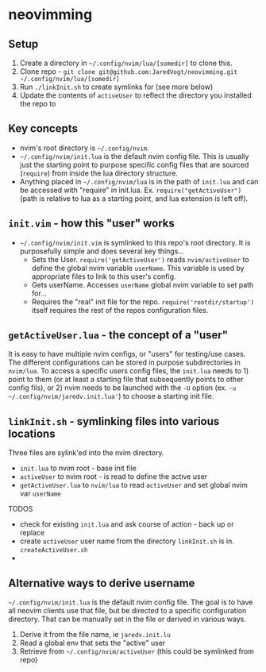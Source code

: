 # neovimming
## Setup
1. Create a directory in `~/.config/nvim/lua/[somedir]` to clone this. 
2. Clone repo - `git clone git@github.com:JaredVogt/neovimming.git ~/.config/nvim/lua/[somedir]`
3. Run `./linkInit.sh` to create symlinks for (see more below)
4. Update the contents of `activeUser` to reflect the directory you installed the repo to 

## Key concepts
* nvim's root directory is `~/.config/nvim`.
* `~/.config/nvim/init.lua` is the default nvim config file. This is usually just the starting point to purpose specific config files that are sourced (`require`) from inside the lua directory structure.
* Anything placed in `~/.config/nvim/lua` is in the path of `init.lua` and can be accessed with "require" in init.lua. Ex. `require("getActiveUser")` (path is relative to lua as a starting point, and lua extension is left off).

## `init.vim` - how this "user" works
* `~/.config/nvim/init.vim` is symlinked to this repo's root directory. It is purposefully simple and does several key things...
  * Sets the User. `require('getActiveUser')` reads `nvim/activeUser` to define the global nvim variable `userName`. This variable is used by appropriate files to link to this user's config. 
  * Gets userName. Accesses `userName` global nvim variable to set path for...
  * Requires the "real" init file for the repo. `require('rootdir/startup')` itself requires the rest of the repos configuration files. 

## `getActiveUser.lua` - the concept of a "user"
It is easy to have multiple nvim configs, or "users" for testing/use cases. The different configurations can be stored in purpose subdirectories in `nvim/lua`. To access a specific users config files, the `init.lua` needs to 1) point to them (or at least a starting file that subsequently points to other config fils), or 2) nvim needs to be launched with the `-U` option (ex. `-u ~/.config/nvim/jaredv.init.lua'`) to choose a starting init file.

## `linkInit.sh` - symlinking files into various locations
Three files are sylink'ed into the nvim directory.
* `init.lua` to nvim root - base init file
* `activeUser` to nvim root - is read to define the active user
* `getActiveUser.lua` to `nvim/lua` to read `activeUser` and set global nvim var `userName`

TODOS
* check for existing `init.lua` and ask course of action - back up or replace
* create `activeUser` user name from the directory `linkInit.sh` is in. `createActiveUser.sh`
*  










## Alternative ways to derive username
`~/.config/nvim/init.lua` is the default nvim config file. The goal is to have all neovim clients use that file, but be directed to a specific configuration directory. That can be manually set in the file or derived in various ways.   

1. Derive it from the file name, ie `jaredv.init.lu`
2. Read a global env that sets the "active" user
3. Retrieve from `~/.config/nvim/activeUser` (this could be symlinked from repo)


